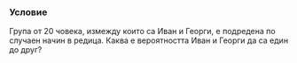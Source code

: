 ### Условие
Група от 20 човека, измежду които са Иван и Георги, е подредена по случаен
начин в редица. Каква е вероятността Иван и Георги да са един до друг?
